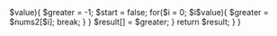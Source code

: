 <?php
class Solution {

    /**
     * @param Integer[] $nums1
     * @param Integer[] $nums2
     * @return Integer[]
     */
    function nextGreaterElement($nums1, $nums2) {
        $result = [];
        foreach($nums1 as $key => $value){
            $greater = -1;
            $start = false;
            for($i = 0; $i<count($nums2); $i++){
                if($nums2[$i] == $value){
                    $start = true;
                }
                if($start && $nums2[$i]>$value){
                    $greater = $nums2[$i];
                    break;
                }
            }
            $result[] = $greater;
        }
        return $result;
    }
}
